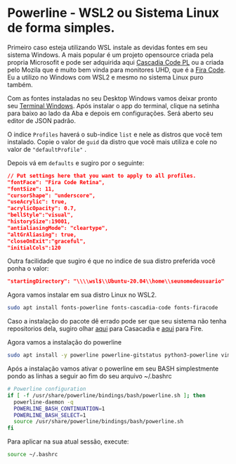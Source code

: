 # Powerline - WSL2 ou Sistema Linux de forma simples.

Primeiro caso esteja utilizando WSL instale as devidas fontes em seu sistema Windows. A mais popular é um projeto opensource criada pela propria Microsofit e pode ser adquirida aqui [Cascadia Code PL](https://github.com/microsoft/cascadia-code/releases) ou a criada pelo Mozila que é muito bem vinda para monitores UHD, que é a [Fira Code](https://github.com/tonsky/FiraCode). Eu a utilizo no Windows com WSL2 e mesmo no sistema Linux puro também. 

Com as fontes instaladas no seu Desktop Windows vamos deixar pronto seu  [Terminal Windows](https://www.microsoft.com/pt-br/p/windows-terminal/9n0dx20hk701?activetab=pivot:overviewtab).  Após instalar o app do terminal, clique na setinha para baixo ao lado da Aba e depois em configurações.  Será aberto seu editor de JSON padrão. 

O indice `Profiles` haverá o sub-indice `list` e nele as distros que você tem instalado. Copie o valor de `guid` da distro que você mais utiliza e cole no valor de `"defaultProfile"` . 

Depois vá em `defaults` e sugiro por o seguinte:

```json
// Put settings here that you want to apply to all profiles.
"fontFace": "Fira Code Retina",
"fontSize": 11,
"cursorShape": "underscore",
"useAcrylic": true,
"acrylicOpacity": 0.7,
"bellStyle":"visual",
"historySize":19001,
"antialiasingMode": "cleartype",
"altGrAliasing": true,
"closeOnExit":"graceful",
"initialCols":120
```

Outra facilidade que sugiro é que no indice de sua distro preferida você ponha o valor: 

```json
"startingDirectory": "\\\\wsl$\\Ubuntu-20.04\\home\\seunomedeusuario"
```

Agora vamos instalar em sua distro Linux no WSL2.

```bash
sudo apt install fonts-powerline fonts-cascadia-code fonts-firacode
```

Caso a instalação do pacote dê errado pode ser que seu sistema não tenha repositorios dela, sugiro olhar [aqui](https://github.com/microsoft/cascadia-code) para Casacadia e [aqui](https://github.com/tonsky/FiraCode) para Fire. 

Agora vamos a instalação do powerline

```bash
sudo apt install -y powerline powerline-gitstatus python3-powerline vim-airline
```

Após a instalação vamos ativar o powerline em seu BASH simplestmente pondo as linhas a seguir ao fim do seu arquivo ~/.bashrc

```bash
# Powerline configuration
if [ -f /usr/share/powerline/bindings/bash/powerline.sh ]; then
  powerline-daemon -q
  POWERLINE_BASH_CONTINUATION=1
  POWERLINE_BASH_SELECT=1
  source /usr/share/powerline/bindings/bash/powerline.sh
fi
```

Para aplicar na sua atual sessão, execute:

```bash
source ~/.bashrc
```
